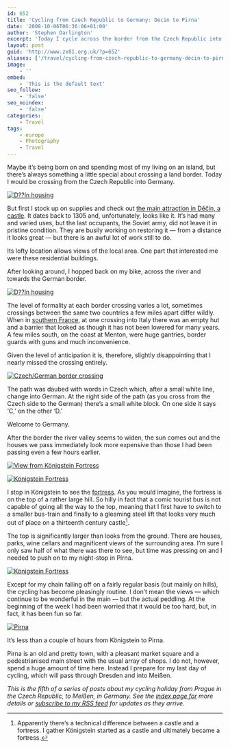 ```yaml
---
id: 652
title: 'Cycling from Czech Republic to Germany: Decin to Pirna'
date: '2008-10-06T06:36:06+01:00'
author: 'Stephen Darlington'
excerpt: 'Today I cycle across the border from the Czech Republic into Germany.'
layout: post
guid: 'http://www.zx81.org.uk/?p=652'
aliases: ['/travel/cycling-from-czech-republic-to-germany-decin-to-pirna.html']
image:
    - ''
embed:
    - 'This is the default text'
seo_follow:
    - 'false'
seo_noindex:
    - 'false'
categories:
    - Travel
tags:
    - europe
    - Photography
    - Travel
---
```


Maybe it’s being born on and spending most of my living on an island, but there’s always something a little special about crossing a land border. Today I would be crossing from the Czech Republic into Germany.

[![D??ín housing](https://i0.wp.com/farm8.staticflickr.com/7062/6782216502_93d6a8bb76.jpg?resize=500%2C333)](http://www.flickr.com/photos/stephendarlington/6782216502/ "D??Ãn housing by stephendarlington, on Flickr")

But first I stock up on supplies and check out [the main attraction in Děčín, a castle](http://www.ceskosaske-svycarsko.cz/tourist-attractions/decins-castle-and-rose-garden.html). It dates back to 1305 and, unfortunately, looks like it. It’s had many and varied uses, but the last occupants, the Soviet army, did not leave it in pristine condition. They are busily working on restoring it — from a distance it looks great — but there is an awful lot of work still to do.

Its lofty location allows views of the local area. One part that interested me were these residential buildings.

After looking around, I hopped back on my bike, across the river and towards the German border.

[![D??ín housing](https://i0.wp.com/farm8.staticflickr.com/7059/6782216800_f8b5d8a363.jpg?resize=500%2C333)](http://www.flickr.com/photos/stephendarlington/6782216800/ "D??ín housing by stephendarlington, on Flickr")

The level of formality at each border crossing varies a lot, sometimes crossings between the same two countries a few miles apart differ wildly. When in [southern France](/travel/alps-to-riviera-france-2005.html), at one crossing into Italy there was an empty hut and a barrier that looked as though it has not been lowered for many years. A few miles south, on the coast at Menton, were huge gantries, border guards with guns and much inconvenience.

Given the level of anticipation it is, therefore, slightly disappointing that I nearly missed the crossing entirely.

[![Czech/German border crossing](https://i0.wp.com/farm8.staticflickr.com/7038/6782217120_ff85224e97.jpg?resize=333%2C500)](http://www.flickr.com/photos/stephendarlington/6782217120/ "Czech/German border crossing by stephendarlington, on Flickr")

The path was daubed with words in Czech which, after a small white line, change into German. At the right side of the path (as you cross from the Czech side to the German) there’s a small white block. On one side it says ‘C,’ on the other ‘D.’

Welcome to Germany.

After the border the river valley seems to widen, the sun comes out and the houses we pass immediately look more expensive than those I had been passing even a few hours earlier.

[![View from Königstein Fortress](https://i0.wp.com/farm8.staticflickr.com/7176/6928337525_e6bb045b0e.jpg?resize=333%2C500)](http://www.flickr.com/photos/stephendarlington/6928337525/ "View from Königstein Fortress by stephendarlington, on Flickr")

[![Königstein Fortress](https://i0.wp.com/farm8.staticflickr.com/7202/6782217650_de949ac178.jpg?resize=333%2C500)](http://www.flickr.com/photos/stephendarlington/6782217650/ "Königstein Fortress by stephendarlington, on Flickr")

I stop in Königstein to see the [fortress](http://www.festung-koenigstein.de/museum/en/). As you would imagine, the fortress is on the top of a rather large hill. So hilly in fact that a comic tourist bus is not capable of going all the way to the top, meaning that I first have to switch to a smaller bus-train and finally to a gleaming steel lift that looks very much out of place on a thirteenth century castle[^1].

The top is significantly larger than looks from the ground. There are houses, parks, wine cellars and magnificent views of the surrounding area. I’m sure I only saw half of what there was there to see, but time was pressing on and I needed to push on to my night-stop in Pirna.

[![Königstein Fortress](https://i0.wp.com/farm8.staticflickr.com/7053/6928338029_68b913eb59.jpg?resize=500%2C333)](http://www.flickr.com/photos/stephendarlington/6928338029/ "Königstein Fortress by stephendarlington, on Flickr")

Except for my chain falling off on a fairly regular basis (but mainly on hills), the cycling has become pleasingly routine. I don’t mean the views — which continue to be wonderful in the main — but the actual peddling. At the beginning of the week I had been worried that it would be too hard, but, in fact, it has been fun so far.

[![Pirna](https://i0.wp.com/farm8.staticflickr.com/7042/6928338305_3eb04cd951.jpg?resize=500%2C333)](http://www.flickr.com/photos/stephendarlington/6928338305/ "Pirna by stephendarlington, on Flickr")

It’s less than a couple of hours from Königstein to Pirna.

Pirna is an old and pretty town, with a pleasant market square and a pedestrianised main street with the usual array of shops. I do not, however, spend a huge amount of time here. Instead I prepare for my last day of cycling, which will pass through Dresden and into Meißen.

*This is the fifth of a series of posts about my cycling holiday from Prague in the Czech Republic, to Meißen, in Germany. See the [index page for](/travel/cycling-from-the-czech-republic-to-germany.html) more details or [subscribe to my RSS feed](http://feeds.zx81.org.uk/zx81orguk) for updates as they arrive.*
[^1]: Apparently there’s a technical difference between a castle and a fortress. I gather Königstein started as a castle and ultimately became a fortress.
